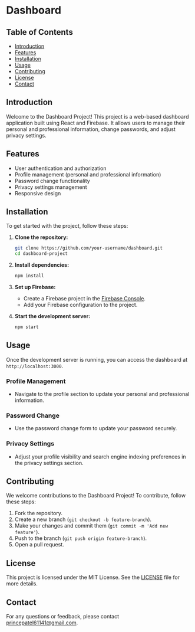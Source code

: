 # Dashboard

## Table of Contents
- [Introduction](#introduction)
- [Features](#features)
- [Installation](#installation)
- [Usage](#usage)
- [Contributing](#contributing)
- [License](#license)
- [Contact](#contact)

## Introduction
Welcome to the Dashboard Project! This project is a web-based dashboard application built using React and Firebase. It allows users to manage their personal and professional information, change passwords, and adjust privacy settings.

## Features
- User authentication and authorization
- Profile management (personal and professional information)
- Password change functionality
- Privacy settings management
- Responsive design

## Installation
To get started with the project, follow these steps:

1. **Clone the repository:**
   ```bash
   git clone https://github.com/your-username/dashboard.git
   cd dashboard-project
   ```

2. **Install dependencies:**
   ```bash
   npm install
   ```

3. **Set up Firebase:**
   - Create a Firebase project in the [Firebase Console](https://console.firebase.google.com/).
   - Add your Firebase configuration to the project.

4. **Start the development server:**
   ```bash
   npm start
   ```

## Usage
Once the development server is running, you can access the dashboard at `http://localhost:3000`. 

### Profile Management
- Navigate to the profile section to update your personal and professional information.

### Password Change
- Use the password change form to update your password securely.

### Privacy Settings
- Adjust your profile visibility and search engine indexing preferences in the privacy settings section.

## Contributing
We welcome contributions to the Dashboard Project! To contribute, follow these steps:

1. Fork the repository.
2. Create a new branch (`git checkout -b feature-branch`).
3. Make your changes and commit them (`git commit -m 'Add new feature'`).
4. Push to the branch (`git push origin feature-branch`).
5. Open a pull request.

## License
This project is licensed under the MIT License. See the [LICENSE](LICENSE) file for more details.

## Contact
For any questions or feedback, please contact [princepatel61141@gmail.com](mailto:princepatel61141@gmail.com).
